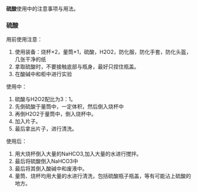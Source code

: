 **硫酸**使用中的注意事项与用法。


### 硫酸
用前使用注意：
1. 使用装备：烧杯$\times$2，量筒$\times$1，硫酸，H2O2，防化服，防化手套，防化头盔，几张干净的纸
2. 拿取硫酸时，不要接触底部与瓶身，最好只捏住瓶盖。
3. 在酸碱中和柜中进行实验

使用中：
1. 硫酸与H2O2配比为3：1。
2. 先倒硫酸于量筒中，一定体积，然后倒入烧杯中
3. 再倒H2O2于量筒中，倒入烧杯中。
4. 加入片子。
5. 最后拿出片子，进行清洗。

使用后：
1. 用大烧杯倒入大量的NaHCO3,加入大量的水进行搅拌。
2. 最后将硫酸倒入NaHCO3中
3. 最后将其倒入酸碱中和废液中。
4. 量筒、烧杯均用大量的水进行清洗，包括硫酸瓶子瓶盖，等有可能沾上硫酸的地方。
